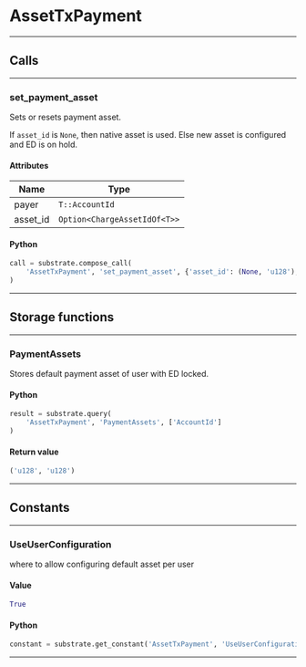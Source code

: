 
# AssetTxPayment

---------
## Calls

---------
### set_payment_asset
Sets or resets payment asset.

If `asset_id` is `None`, then native asset is used.
Else new asset is configured and ED is on hold.
#### Attributes
| Name | Type |
| -------- | -------- | 
| payer | `T::AccountId` | 
| asset_id | `Option<ChargeAssetIdOf<T>>` | 

#### Python
```python
call = substrate.compose_call(
    'AssetTxPayment', 'set_payment_asset', {'asset_id': (None, 'u128'), 'payer': 'AccountId'}
)
```

---------
## Storage functions

---------
### PaymentAssets
 Stores default payment asset of user with ED locked.

#### Python
```python
result = substrate.query(
    'AssetTxPayment', 'PaymentAssets', ['AccountId']
)
```

#### Return value
```python
('u128', 'u128')
```
---------
## Constants

---------
### UseUserConfiguration
 where to allow configuring default asset per user
#### Value
```python
True
```
#### Python
```python
constant = substrate.get_constant('AssetTxPayment', 'UseUserConfiguration')
```
---------